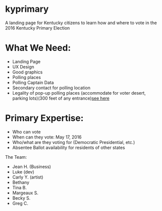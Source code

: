 # kyprimary
A landing page for Kentucky citizens to learn how and where to vote in the 2016 Kentucky Primary Election

# What We Need:

* Landing Page
* UX Design
* Good graphics
* Polling places
* Polling Captain Data
* Secondary contact for polling location
* Legality of pop-up polling places (accommodate for voter desert, parking lots)(300 feet of any entrance)[see here](https://www.supportthevoter.gov/files/2013/12/state-laws-polling-place-electioneering-102912.pdf)

# Primary Expertise:
* Who can vote
* When can they vote: May 17, 2016
* Who/what are they voting for (Democratic Presidential, etc.)
* Absentee Ballot availability for residents of other states

The Team:
* Jean H. (Business)
* Luke (dev)
* Carly Y. (artist)
* Bethany
* Tina B.
* Margeaux S.
* Becky S.
* Greg C.
